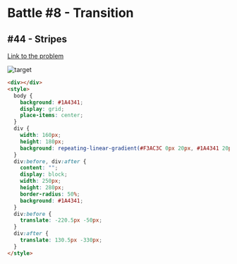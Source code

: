 # Battle #8 - Transition

## #44 - Stripes

[Link to the problem](https://cssbattle.dev/play/44)

![target](https://cssbattle.dev/targets/44.png)

```html
<div></div>
<style>
  body {
    background: #1A4341;
    display: grid;
    place-items: center;
  }
  div {
    width: 160px;
    height: 180px;
    background: repeating-linear-gradient(#F3AC3C 0px 20px, #1A4341 20px 40px);
  }
  div:before, div:after {
    content: "";
    display: block;
    width: 250px;
    height: 280px;
    border-radius: 50%;
    background: #1A4341;
  }
  div:before {
    translate: -220.5px -50px;
  }
  div:after {
    translate: 130.5px -330px;
  }
</style>

```
